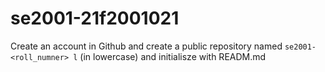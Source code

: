 # se2001-21f2001021
Create an account in Github and create a public repository named `se2001-<roll_numner> l` (in lowercase) and initialisze with READM.md
